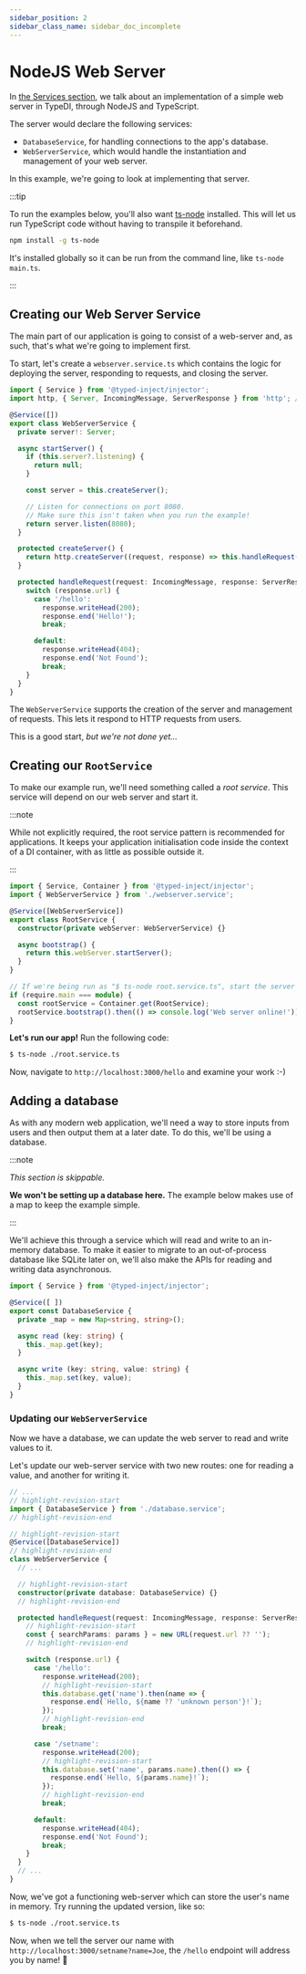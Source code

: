 ```yaml
---
sidebar_position: 2
sidebar_class_name: sidebar_doc_incomplete
---
```


# NodeJS Web Server

In [the Services section](../../guide/services/introduction), we talk about an implementation
of a simple web server in TypeDI, through NodeJS and TypeScript.

The server would declare the following services:

- `DatabaseService`, for handling connections to the app's database.
- `WebServerService`, which would handle the instantiation and management of your web server.

In this example, we're going to look at implementing that server.

:::tip

To run the examples below, you'll also want [ts-node](https://npmjs.org/ts-node) installed.
This will let us run TypeScript code without having to transpile it beforehand.

```bash npm2yarn
npm install -g ts-node
```

It's installed globally so it can be run from the command line, like `ts-node main.ts`.

:::

## Creating our Web Server Service

The main part of our application is going to consist of a web-server and, as such,
that's what we're going to implement first.

To start, let's create a `webserver.service.ts` which contains the logic for deploying the server,
responding to requests, and closing the server.

```ts title="src/webserver.service.ts"
import { Service } from '@typed-inject/injector';
import http, { Server, IncomingMessage, ServerResponse } from 'http'; // Node's HTTP module.

@Service([])
export class WebServerService {
  private server!: Server;

  async startServer() {
    if (this.server?.listening) {
      return null;
    }

    const server = this.createServer();

    // Listen for connections on port 8080.
    // Make sure this isn't taken when you run the example!
    return server.listen(8080);
  }

  protected createServer() {
    return http.createServer((request, response) => this.handleRequest(request, response));
  }

  protected handleRequest(request: IncomingMessage, response: ServerResponse<IncomingMessage>) {
    switch (response.url) {
      case '/hello':
        response.writeHead(200);
        response.end('Hello!');
        break;

      default:
        response.writeHead(404);
        response.end('Not Found');
        break;
    }
  }
}
```

The `WebServerService` supports the creation of the server and management of requests.
This lets it respond to HTTP requests from users.

This is a good start, _but we're not done yet..._

## Creating our `RootService`

To make our example run, we'll need something called a _root service_.
This service will depend on our web server and start it.

:::note

While not explicitly required, the root service pattern is recommended for applications.
It keeps your application initialisation code inside the context of a DI container, with
as little as possible outside it.

:::

```ts title="src/root.service.ts"
import { Service, Container } from '@typed-inject/injector';
import { WebServerService } from './webserver.service';

@Service([WebServerService])
export class RootService {
  constructor(private webServer: WebServerService) {}

  async bootstrap() {
    return this.webServer.startServer();
  }
}

// If we're being run as "$ ts-node root.service.ts", start the server automatically.
if (require.main === module) {
  const rootService = Container.get(RootService);
  rootService.bootstrap().then(() => console.log('Web server online!'));
}
```

**Let's run our app!** Run the following code:

```sh
$ ts-node ./root.service.ts
```

Now, navigate to `http://localhost:3000/hello` and examine your work :-)

## Adding a database

As with any modern web application, we'll need a way to store inputs from users and then
output them at a later date. To do this, we'll be using a database.

:::note

_This section is skippable._

**We won't be setting up a database here.** The example below makes use of a map to keep the example simple.

:::

We'll achieve this through a service which will read and write to an in-memory database.
To make it easier to migrate to an out-of-process database like SQLite later on, we'll also
make the APIs for reading and writing data asynchronous.

```ts title="src/database.service.ts"
import { Service } from '@typed-inject/injector';

@Service([ ])
export const DatabaseService {
  private _map = new Map<string, string>();

  async read (key: string) {
    this._map.get(key);
  }

  async write (key: string, value: string) {
    this._map.set(key, value);
  }
}
```

### Updating our `WebServerService`

Now we have a database, we can update the web server to read and write values to it.

Let's update our web-server service with two new routes: one for reading a value, and another for writing it.

```ts title="src/webserver.service.ts"
// ...
// highlight-revision-start
import { DatabaseService } from './database.service';
// highlight-revision-end

// highlight-revision-start
@Service([DatabaseService])
// highlight-revision-end
class WebServerService {
  // ...

  // highlight-revision-start
  constructor(private database: DatabaseService) {}
  // highlight-revision-end

  protected handleRequest(request: IncomingMessage, response: ServerResponse<IncomingMessage>) {
    // highlight-revision-start
    const { searchParams: params } = new URL(request.url ?? '');
    // highlight-revision-end

    switch (response.url) {
      case '/hello':
        response.writeHead(200);
        // highlight-revision-start
        this.database.get('name').then(name => {
          response.end(`Hello, ${name ?? 'unknown person'}!`);
        });
        // highlight-revision-end
        break;

      case '/setname':
        response.writeHead(200);
        // highlight-revision-start
        this.database.set('name', params.name).then(() => {
          response.end(`Hello, ${params.name}!`);
        });
        // highlight-revision-end
        break;

      default:
        response.writeHead(404);
        response.end('Not Found');
        break;
    }
  }
  // ...
}
```

Now, we've got a functioning web-server which can store the user's name in memory.
Try running the updated version, like so:

```sh
$ ts-node ./root.service.ts
```

Now, when we tell the server our name with `http://localhost:3000/setname?name=Joe`,
the `/hello` endpoint will address you by name! 🎉

<!--
TODO: in testing section, show why http.Server call was bad
TODO: in testing section, show how to test
TODO: say adding further routes to a Map is left as an exercise for the reader
TODO: make TypeScript interface showing what our WebServerService's interface is
TODO: add edit links (see markdown front matter docs for howto)
TODO: proper head metadata for pages
-->

##
